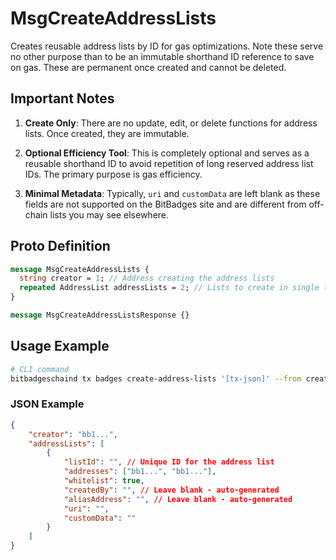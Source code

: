 # MsgCreateAddressLists

Creates reusable address lists by ID for gas optimizations. Note these serve no other purpose than to be an immutable shorthand ID reference to save on gas. These are permanent once created and cannot be deleted.

## Important Notes

1. **Create Only**: There are no update, edit, or delete functions for address lists. Once created, they are immutable.

2. **Optional Efficiency Tool**: This is completely optional and serves as a reusable shorthand ID to avoid repetition of long reserved address list IDs. The primary purpose is gas efficiency.

3. **Minimal Metadata**: Typically, `uri` and `customData` are left blank as these fields are not supported on the BitBadges site and are different from off-chain lists you may see elsewhere.

## Proto Definition

```protobuf
message MsgCreateAddressLists {
  string creator = 1; // Address creating the address lists
  repeated AddressList addressLists = 2; // Lists to create in single transaction
}

message MsgCreateAddressListsResponse {}
```

## Usage Example

```bash
# CLI command
bitbadgeschaind tx badges create-address-lists '[tx-json]' --from creator-key
```

### JSON Example

```json
{
    "creator": "bb1...",
    "addressLists": [
        {
            "listId": "", // Unique ID for the address list
            "addresses": ["bb1...", "bb1..."],
            "whitelist": true,
            "createdBy": "", // Leave blank - auto-generated
            "aliasAddress": "", // Leave blank - auto-generated
            "uri": "",
            "customData": ""
        }
    ]
}
```
